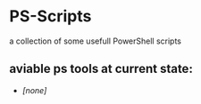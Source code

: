# PS-Scripts
a collection of some usefull PowerShell scripts

## aviable ps tools at current state:
* _[none]_
